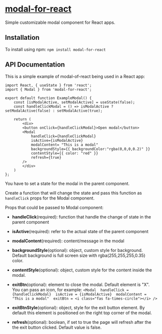 # [modal-for-react](https://www.npmjs.com/package/modal-for-react)

Simple customizable modal component for React apps.

## Installation

To install using npm:
`npm install modal-for-react`

## API Documentation

This is a simple example of modal-of-react being used in a React app:

```
import React, { useState } from 'react';
import { Modal } from 'modal-for-react';

export default function ExampleModal() {
	const [isModalActive, setModalActive] = useState(false);
	const handleClickModal = () => isModalActive ? setModalActive(false) : setModalActive(true);

	return (
		<div>
		<button onClick={handleClickModal}>Open modal</button>
		<Modal 
			handleClick={handleClickModal} 
			isActive={isModalActive} 
			modalContent= "This is a modal" 
			backgroundStyle={{ backgroundColor:"rgba(0,0,0,0.2)" }} 
			contentStyle={{ color: "red" }} 
			refresh={true}
		/>
		</div>
	)
};
```

You have to set a state for the modal in the parent component.

Create a function that will change the state and pass this function as `handleClick` props for the Modal component.

Props that could be passed to Modal component:

- **handleClick**(required): function that handle the change of state in the parent component

- **isActive**(required): refer to the actual state of the parent component

- **modalContent**(required): content/message in the modal

- **backgroundStyle**(optional): object, custom style for background. Default background is full screen size with rgba(255,255,255,0.35) color.

- **contentStyle**(optional): object, custom style for the content inside the modal.

- **exitBtn**(optional): element to close the modal. Default element is "X". You can pass an icon, for example:
	`<Modal 
			handleClick = {handleClickModal} 
			isActive = {isModalActive} 
			modalContent = "This is a modal" 
			exitBtn = <i class="fas fa-times-circle"></i>
	/>`

- **exitBtnStyle**(optional): object, style for the exit button element. By default this element is positioned on the right top corner of the modal.

- **refresh**(optional): boolean, if set to true the page will refresh after the the exit button clicked. Default value is false.
